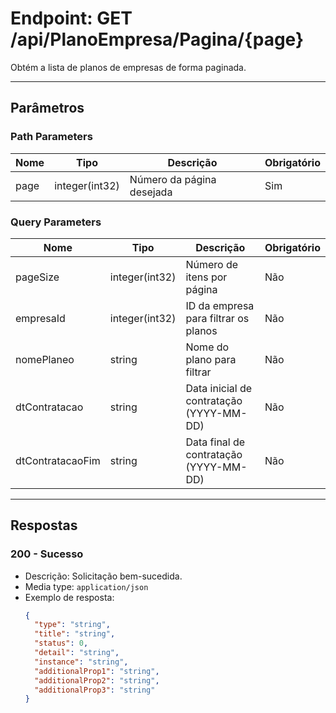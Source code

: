 # Endpoint: GET /api/PlanoEmpresa/Pagina/{page}

Obtém a lista de planos de empresas de forma paginada.

---

## **Parâmetros**

### **Path Parameters**
| Nome | Tipo        | Descrição                   | Obrigatório |
|------|-------------|-----------------------------|-------------|
| page | integer(int32) | Número da página desejada   | Sim         |

### **Query Parameters**
| Nome              | Tipo            | Descrição                                    | Obrigatório |
|-------------------|-----------------|--------------------------------------------|-------------|
| pageSize          | integer(int32) | Número de itens por página                  | Não         |
| empresaId         | integer(int32) | ID da empresa para filtrar os planos        | Não         |
| nomePlaneo        | string         | Nome do plano para filtrar                  | Não         |
| dtContratacao     | string         | Data inicial de contratação (YYYY-MM-DD)    | Não         |
| dtContratacaoFim  | string         | Data final de contratação (YYYY-MM-DD)      | Não         |

---

## **Respostas**

### **200 - Sucesso**
- Descrição: Solicitação bem-sucedida.
- Media type: `application/json`
- Exemplo de resposta:
  ```json
  {
    "type": "string",
    "title": "string",
    "status": 0,
    "detail": "string",
    "instance": "string",
    "additionalProp1": "string",
    "additionalProp2": "string",
    "additionalProp3": "string"
  }
